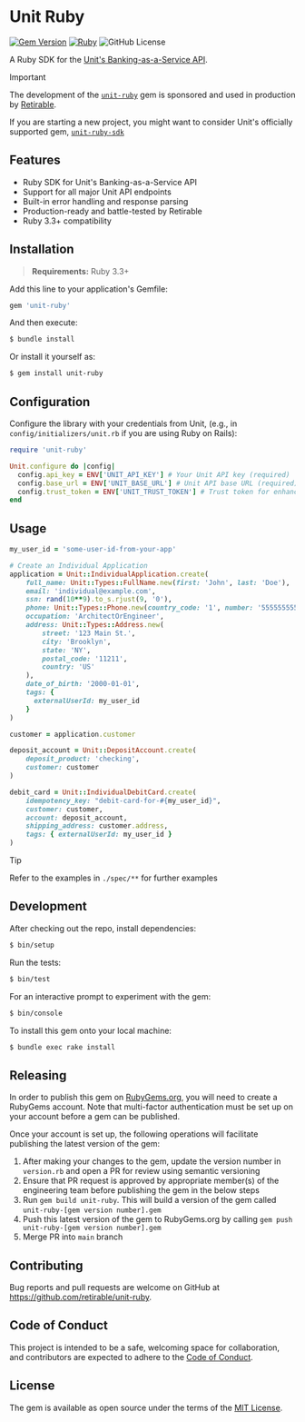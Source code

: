# Unit Ruby

[![Gem Version](https://img.shields.io/gem/v/unit-ruby)](https://rubygems.org/gems/unit-ruby/)
[![Ruby](https://github.com/retirable/unit-ruby/actions/workflows/ci.yml/badge.svg?branch=main)](https://github.com/retirable/unit-ruby/actions/workflows/ci.yml)
![GitHub License](https://img.shields.io/github/license/retirable/unit-ruby)

A Ruby SDK for the [Unit's Banking-as-a-Service API](https://docs.unit.co/).

> [!IMPORTANT]
>
> The development of the [`unit-ruby`](https://rubygems.org/gems/unit-ruby/) gem is sponsored and used in production by [Retirable](https://retirable).
>
> If you are starting a new project, you might want to consider Unit's officially supported gem, [`unit-ruby-sdk`](https://github.com/unit-finance/unit-ruby-sdk)

## Features

- Ruby SDK for Unit's Banking-as-a-Service API
- Support for all major Unit API endpoints
- Built-in error handling and response parsing
- Production-ready and battle-tested by Retirable
- Ruby 3.3+ compatibility

## Installation

> **Requirements:** Ruby 3.3+

Add this line to your application's Gemfile:

```ruby
gem 'unit-ruby'
```

And then execute:

```bash
$ bundle install
```

Or install it yourself as:

```bash
$ gem install unit-ruby
```

## Configuration

Configure the library with your credentials from Unit, (e.g., in `config/initializers/unit.rb` if you are using Ruby on Rails):

```ruby
require 'unit-ruby'

Unit.configure do |config|
  config.api_key = ENV['UNIT_API_KEY'] # Your Unit API key (required)
  config.base_url = ENV['UNIT_BASE_URL'] # Unit API base URL (required)
  config.trust_token = ENV['UNIT_TRUST_TOKEN'] # Trust token for enhanced security (optional, requires additional configuration from Unit's support team)
end
```

## Usage

```Ruby
my_user_id = 'some-user-id-from-your-app'

# Create an Individual Application
application = Unit::IndividualApplication.create(
    full_name: Unit::Types::FullName.new(first: 'John', last: 'Doe'),
    email: 'individual@example.com',
    ssn: rand(10**9).to_s.rjust(9, '0'),
    phone: Unit::Types::Phone.new(country_code: '1', number: '5555555555'),
    occupation: 'ArchitectOrEngineer',
    address: Unit::Types::Address.new(
        street: '123 Main St.',
        city: 'Brooklyn',
        state: 'NY',
        postal_code: '11211',
        country: 'US'
    ),
    date_of_birth: '2000-01-01',
    tags: {
      externalUserId: my_user_id
    }
)

customer = application.customer

deposit_account = Unit::DepositAccount.create(
    deposit_product: 'checking',
    customer: customer
)

debit_card = Unit::IndividualDebitCard.create(
    idempotency_key: "debit-card-for-#{my_user_id}",
    customer: customer,
    account: deposit_account,
    shipping_address: customer.address,
    tags: { externalUserId: my_user_id }
)
```

> [!TIP]
>
> Refer to the examples in `./spec/**` for further examples

## Development

After checking out the repo, install dependencies:

```bash
$ bin/setup
```

Run the tests:

```bash
$ bin/test
```

For an interactive prompt to experiment with the gem:

```bash
$ bin/console
```

To install this gem onto your local machine:

```bash
$ bundle exec rake install
```

## Releasing

In order to publish this gem on [RubyGems.org](https://rubygems.org/), you will need to create a RubyGems account. Note that multi-factor authentication must be set up on your account before a gem can be published.

Once your account is set up, the following operations will facilitate publishing the latest version of the gem:

1. After making your changes to the gem, update the version number in `version.rb` and open a PR for review using semantic versioning
2. Ensure that PR request is approved by appropriate member(s) of the engineering team before publishing the gem in the below steps
3. Run `gem build unit-ruby`. This will build a version of the gem called `unit-ruby-[gem version number].gem`
4. Push this latest version of the gem to RubyGems.org by calling `gem push unit-ruby-[gem version number].gem`
5. Merge PR into `main` branch

## Contributing

Bug reports and pull requests are welcome on GitHub at https://github.com/retirable/unit-ruby.

## Code of Conduct

This project is intended to be a safe, welcoming space for collaboration, and contributors are expected to adhere to the [Code of Conduct](https://github.com/retirable/unit-ruby/blob/main/CODE_OF_CONDUCT.md).

## License

The gem is available as open source under the terms of the [MIT License](https://opensource.org/licenses/MIT).
